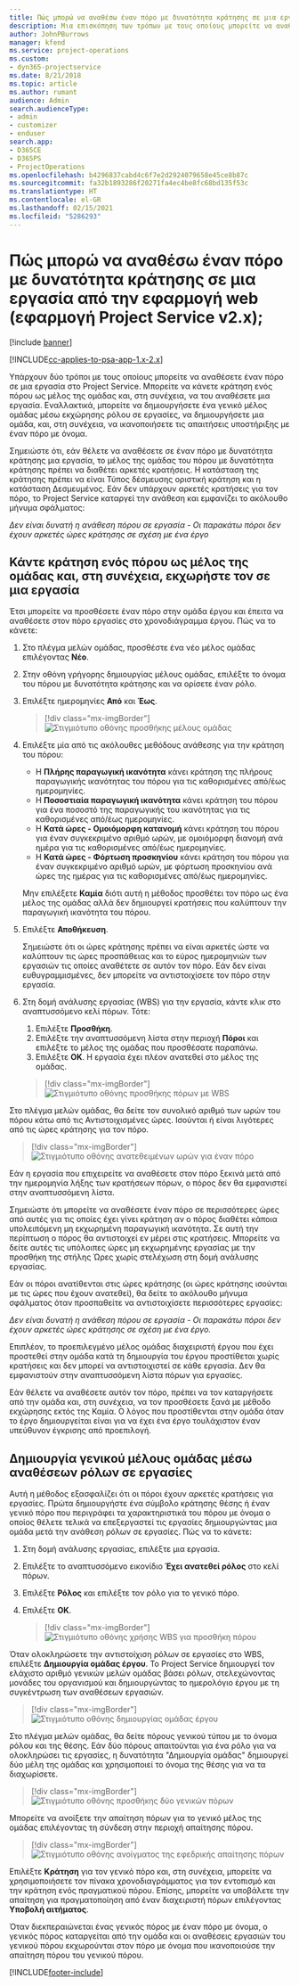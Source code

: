 ```yaml
---
title: Πώς μπορώ να αναθέσω έναν πόρο με δυνατότητα κράτησης σε μια εργασία από την εφαρμογή web
description: Μια επισκόπηση των τρόπων με τους οποίους μπορείτε να αναθέσετε πόρους με δυνατότητα κράτησης.
author: JohnPBurrows
manager: kfend
ms.service: project-operations
ms.custom:
- dyn365-projectservice
ms.date: 8/21/2018
ms.topic: article
ms.author: rumant
audience: Admin
search.audienceType:
- admin
- customizer
- enduser
search.app:
- D365CE
- D365PS
- ProjectOperations
ms.openlocfilehash: b4296837cabd4c6f7e2d2924079658e45ce8b87c
ms.sourcegitcommit: fa32b1893286f20271fa4ec4be8fc68bd135f53c
ms.translationtype: HT
ms.contentlocale: el-GR
ms.lasthandoff: 02/15/2021
ms.locfileid: "5286293"
---
```

# <a name="how-do-i-assign-a-bookable-resource-to-a-task-in-the-web-app-project-service-app-v2x"></a>Πώς μπορώ να αναθέσω έναν πόρο με δυνατότητα κράτησης σε μια εργασία από την εφαρμογή web (εφαρμογή Project Service v2.x);

[!include [banner](../includes/psa-now-project-operations.md)]

[!INCLUDE[cc-applies-to-psa-app-1.x-2.x](../includes/cc-applies-to-psa-app-1x-2x.md)]

Υπάρχουν δύο τρόποι με τους οποίους μπορείτε να αναθέσετε έναν πόρο σε μια εργασία στο Project Service. Μπορείτε να κάνετε κράτηση ενός πόρου ως μέλος της ομάδας και, στη συνέχεια, να του αναθέσετε μια εργασία. Εναλλακτικά, μπορείτε να δημιουργήσετε ένα γενικό μέλος ομάδας μέσω εκχώρησης ρόλου σε εργασίες, να δημιουργήσετε μια ομάδα, και, στη συνέχεια, να ικανοποιήσετε τις απαιτήσεις υποστήριξης με έναν πόρο με όνομα.

Σημειώστε ότι, εάν θέλετε να αναθέσετε σε έναν πόρο με δυνατότητα κράτησης μια εργασία, το μέλος της ομάδας του πόρου με δυνατότητα κράτησης πρέπει να διαθέτει αρκετές κρατήσεις. Η κατάσταση της κράτησης πρέπει να είναι Τύπος δέσμευσης οριστική κράτηση και η κατάσταση Δεσμευμένος. Εάν δεν υπάρχουν αρκετές κρατήσεις για τον πόρο, το Project Service καταργεί την ανάθεση και εμφανίζει το ακόλουθο μήνυμα σφάλματος:

*Δεν είναι δυνατή η ανάθεση πόρου σε εργασία - Οι παρακάτω πόροι δεν έχουν αρκετές ώρες κράτησης σε σχέση με ένα έργο*

## <a name="book-a-resource-as-a-team-member-and-then-assign-the-resource-to-a-task"></a>Κάντε κράτηση ενός πόρου ως μέλος της ομάδας και, στη συνέχεια, εκχωρήστε τον σε μια εργασία

Έτσι μπορείτε να προσθέσετε έναν πόρο στην ομάδα έργου και έπειτα να αναθέσετε στον πόρο εργασίες στο χρονοδιάγραμμα έργου. Πώς να το κάνετε:
1.  Στο πλέγμα μελών ομάδας, προσθέστε ένα νέο μέλος ομάδας επιλέγοντας **Νέο**.
2.  Στην οθόνη γρήγορης δημιουργίας μέλους ομάδας, επιλέξτε το όνομα του πόρου με δυνατότητα κράτησης και να ορίσετε έναν ρόλο.
3.  Επιλέξτε ημερομηνίες **Από** και **Έως**.

    > [!div class="mx-imgBorder"] 
    > ![Στιγμιότυπο οθόνης προσθήκης μέλους ομάδας](media/FAQ-Resources-to-Tasks2-1.png "Στιγμιότυπο οθόνης προσθήκης μέλους ομάδας")
 
4.  Επιλέξτε μία από τις ακόλουθες μεθόδους ανάθεσης για την κράτηση του πόρου:
    - Η **Πλήρης παραγωγική ικανότητα** κάνει κράτηση της πλήρους παραγωγικής ικανότητας του πόρου για τις καθορισμένες από/έως ημερομηνίες.
    - Η **Ποσοστιαία παραγωγική ικανότητα** κάνει κράτηση του πόρου για ένα ποσοστό της παραγωγικής του ικανότητας για τις καθορισμένες από/έως ημερομηνίες.
    - Η **Κατά ώρες - Ομοιόμορφη κατανομή** κάνει κράτηση του πόρου για έναν συγκεκριμένο αριθμό ωρών, με ομοιόμορφη διανομή ανά ημέρα για τις καθορισμένες από/έως ημερομηνίες.
    - Η **Κατά ώρες - Φόρτωση προσκηνίου** κάνει κράτηση του πόρου για έναν συγκεκριμένο αριθμό ωρών, με φόρτωση προσκηνίου ανά ώρες της ημέρας για τις καθορισμένες από/έως ημερομηνίες.

    Μην επιλέξετε **Καμία** διότι αυτή η μέθοδος προσθέτει τον πόρο ως ένα μέλος της ομάδας αλλά δεν δημιουργεί κρατήσεις που καλύπτουν την παραγωγική ικανότητα του πόρου.
5.  Επιλέξτε **Αποθήκευση**.

    Σημειώστε ότι οι ώρες κράτησης πρέπει να είναι αρκετές ώστε να καλύπτουν τις ώρες προσπάθειας και το εύρος ημερομηνιών των εργασιών τις οποίες αναθέτετε σε αυτόν τον πόρο. Εάν δεν είναι ευθυγραμμισμένες, δεν μπορείτε να αντιστοιχίσετε τον πόρο στην εργασία.

6.  Στη δομή ανάλυσης εργασίας (WBS) για την εργασία, κάντε κλικ στο αναπτυσσόμενο κελί πόρων. Τότε: 

    1. Επιλέξτε **Προσθήκη**.
    2. Επιλέξτε την αναπτυσσόμενη λίστα στην περιοχή **Πόροι** και επιλέξτε το μέλος της ομάδας που προσθέσατε παραπάνω.
    3. Επιλέξτε **ΟΚ**. Η εργασία έχει πλέον ανατεθεί στο μέλος της ομάδας.

    > [!div class="mx-imgBorder"] 
    > ![Στιγμιότυπο οθόνης προσθήκης πόρων με WBS](media/FAQ-Resources-to-Tasks2-2.png "Στιγμιότυπο οθόνης προσθήκης πόρων με WBS")
 
Στο πλέγμα μελών ομάδας, θα δείτε τον συνολικό αριθμό των ωρών του πόρου κάτω από τις Αντιστοιχισμένες ώρες. Ισούνται ή είναι λιγότερες από τις ώρες κράτησης για τον πόρο. 

> [!div class="mx-imgBorder"] 
> ![Στιγμιότυπο οθόνης ανατεθειμένων ωρών για έναν πόρο](media/FAQ-Resources-to-Tasks2-3.png "Στιγμιότυπο οθόνης ανατεθειμένων ωρών για έναν πόρο")
 
Εάν η εργασία που επιχειρείτε να αναθέσετε στον πόρο ξεκινά μετά από την ημερομηνία λήξης των κρατήσεων πόρων, ο πόρος δεν θα εμφανιστεί στην αναπτυσσόμενη λίστα.

Σημειώστε ότι μπορείτε να αναθέσετε έναν πόρο σε περισσότερες ώρες από αυτές για τις οποίες έχει γίνει κράτηση αν ο πόρος διαθέτει κάποια υπολειπόμενη μη εκχωρημένη παραγωγική ικανότητα. Σε αυτή την περίπτωση ο πόρος θα αντιστοιχεί εν μέρει στις κρατήσεις. Μπορείτε να δείτε αυτές τις υπόλοιπες ώρες μη εκχωρημένης εργασίας με την προσθήκη της στήλης Ώρες χωρίς στελέχωση στη δομή ανάλυσης εργασίας.

Εάν οι πόροι ανατίθενται στις ώρες κράτησης (οι ώρες κράτησης ισούνται με τις ώρες που έχουν ανατεθεί), θα δείτε το ακόλουθο μήνυμα σφάλματος όταν προσπαθείτε να αντιστοιχίσετε περισσότερες εργασίες:

*Δεν είναι δυνατή η ανάθεση πόρου σε εργασία - Οι παρακάτω πόροι δεν έχουν αρκετές ώρες κράτησης σε σχέση με ένα έργο.*

Επιπλέον, το προεπιλεγμένο μέλος ομάδας διαχειριστή έργου που έχει προστεθεί στην ομάδα κατά τη δημιουργία του έργου προστίθεται χωρίς κρατήσεις και δεν μπορεί να αντιστοιχιστεί σε κάθε εργασία. Δεν θα εμφανιστούν στην αναπτυσσόμενη λίστα πόρων για εργασίες.

Εάν θέλετε να αναθέσετε αυτόν τον πόρο, πρέπει να τον καταργήσετε από την ομάδα και, στη συνέχεια, να τον προσθέσετε ξανά με μέθοδο εκχώρησης εκτός της Καμία. Ο λόγος που προστίθενται στην ομάδα όταν το έργο δημιουργείται είναι για να έχει ένα έργο τουλάχιστον έναν υπεύθυνον έγκρισης από προεπιλογή.

## <a name="create-a-generic-team-member-through-role-assignment-on-tasks"></a>Δημιουργία γενικού μέλους ομάδας μέσω αναθέσεων ρόλων σε εργασίες

Αυτή η μέθοδος εξασφαλίζει ότι οι πόροι έχουν αρκετές κρατήσεις για εργασίες. Πρώτα δημιουργήστε ένα σύμβολο κράτησης θέσης ή έναν γενικό πόρο που περιγράφει τα χαρακτηριστικά του πόρου με όνομα ο οποίος θέλετε τελικά να επεξεργαστεί τις εργασίες δημιουργώντας μια ομάδα μετά την ανάθεση ρόλων σε εργασίες. Πώς να το κάνετε:

1. Στη δομή ανάλυσης εργασίας, επιλέξτε μια εργασία.
2. Επιλέξτε το αναπτυσσόμενο εικονίδιο **Έχει ανατεθεί ρόλος** στο κελί πόρων.
3. Επιλέξτε **Ρόλος** και επιλέξτε τον ρόλο για το γενικό πόρο.
4. Επιλέξτε **OK**.

    > [!div class="mx-imgBorder"] 
    > ![Στιγμιότυπο οθόνης χρήσης WBS για προσθήκη πόρου](media/FAQ-Resources-to-Tasks2-4.png "Στιγμιότυπο οθόνης χρήσης WBS για προσθήκη πόρου")
 
Όταν ολοκληρώσετε την αντιστοίχιση ρόλων σε εργασίες στο WBS, επιλέξτε **Δημιουργία ομάδας έργου**. Το Project Service δημιουργεί τον ελάχιστο αριθμό γενικών μελών ομάδας βάσει ρόλων, στελεχώνοντας μονάδες του οργανισμού και δημιουργώντας το ημερολόγιο έργου με τη συγκέντρωση των αναθέσεων εργασιών.

> [!div class="mx-imgBorder"] 
> ![Στιγμιότυπο οθόνης δημιουργίας ομάδας έργου](media/FAQ-Resources-to-Tasks2-5.png "Στιγμιότυπο οθόνης δημιουργίας ομάδας έργου")
 
Στο πλέγμα μελών ομάδας, θα δείτε πόρους γενικού τύπου με το όνομα ρόλου και της θέσης. Εάν δύο πόρους απαιτούνται για ένα ρόλο για να ολοκληρώσει τις εργασίες, η δυνατότητα "Δημιουργία ομάδας" δημιουργεί δύο μέλη της ομάδας και χρησιμοποιεί το όνομα της θέσης για να τα διαχωρίσετε.

> [!div class="mx-imgBorder"] 
> ![Στιγμιότυπο οθόνης προσθήκης δύο γενικών πόρων](media/FAQ-Resources-to-Tasks2-6.png "Στιγμιότυπο οθόνης προσθήκης δύο γενικών πόρων")
 
Μπορείτε να ανοίξετε την απαίτηση πόρων για το γενικό μέλος της ομάδας επιλέγοντας τη σύνδεση στην περιοχή απαίτησης πόρου.

> [!div class="mx-imgBorder"] 
> ![Στιγμιότυπο οθόνης ανοίγματος της εφεδρικής απαίτησης πόρων](media/FAQ-Resources-to-Tasks2-7.png "Στιγμιότυπο οθόνης ανοίγματος της εφεδρικής απαίτησης πόρων")

Επιλέξτε **Κράτηση** για τον γενικό πόρο και, στη συνέχεια, μπορείτε να χρησιμοποιήσετε τον πίνακα χρονοδιαγράμματος για τον εντοπισμό και την κράτηση ενός πραγματικού πόρου. Επίσης, μπορείτε να υποβάλετε την απαίτηση για πραγματοποίηση από έναν διαχειριστή πόρων επιλέγοντας **Υποβολή αιτήματος**.

Όταν διεκπεραιώνεται ένας γενικός πόρος με έναν πόρο με όνομα, ο γενικός πόρος καταργείται από την ομάδα και οι αναθέσεις εργασιών του γενικού πόρου εκχωρούνται στον πόρο με όνομα που ικανοποιούσε την απαίτηση πόρου του γενικού πόρου.
 



[!INCLUDE[footer-include](../includes/footer-banner.md)]